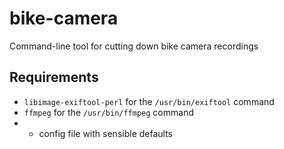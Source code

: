# bike-camera
Command-line tool for cutting down bike camera recordings

## Requirements
- `libimage-exiftool-perl` for the `/usr/bin/exiftool` command
- `ffmpeg` for the `/usr/bin/ffmpeg` command
- - config file with sensible defaults